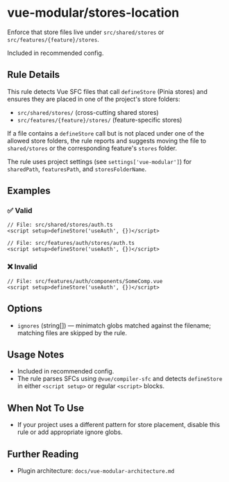 # vue-modular/stores-location

Enforce that store files live under `src/shared/stores` or `src/features/{feature}/stores`.

Included in recommended config.

## Rule Details

This rule detects Vue SFC files that call `defineStore` (Pinia stores) and ensures they are placed in one of the project's store folders:

- `src/shared/stores/` (cross-cutting shared stores)
- `src/features/{feature}/stores/` (feature-specific stores)

If a file contains a `defineStore` call but is not placed under one of the allowed store folders, the rule reports and suggests moving the file to `shared/stores` or the corresponding feature's `stores` folder.

The rule uses project settings (see `settings['vue-modular']`) for `sharedPath`, `featuresPath`, and `storesFolderName`.

## Examples

### ✅ Valid

```text
// File: src/shared/stores/auth.ts
<script setup>defineStore('useAuth', {})</script>
```

```text
// File: src/features/auth/stores/auth.ts
<script setup>defineStore('useAuth', {})</script>
```

### ❌ Invalid

```text
// File: src/features/auth/components/SomeComp.vue
<script setup>defineStore('useAuth', {})</script>
```

## Options

- `ignores` (string[]) — minimatch globs matched against the filename; matching files are skipped by the rule.

## Usage Notes

- Included in recommended config.
- The rule parses SFCs using `@vue/compiler-sfc` and detects `defineStore` in either `<script setup>` or regular `<script>` blocks.

## When Not To Use

- If your project uses a different pattern for store placement, disable this rule or add appropriate ignore globs.

## Further Reading

- Plugin architecture: `docs/vue-modular-architecture.md`
